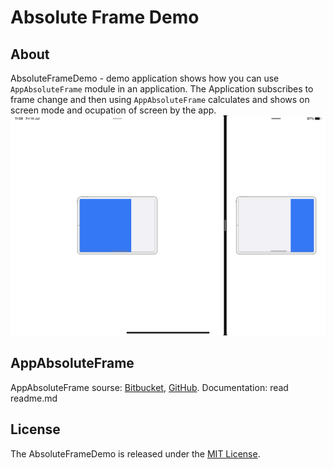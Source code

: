 # Absolute Frame Demo

## About
AbsoluteFrameDemo - demo application shows how you can use `AppAbsoluteFrame` module in an application.
The Application subscribes to frame change and then using `AppAbsoluteFrame` calculates and shows on screen mode and ocupation of screen by the app.
![AbsoluteFrameDemo screenshot](./screenshot.jpeg)

## AppAbsoluteFrame
AppAbsoluteFrame sourse: [Bitbucket](https://misha2g@bitbucket.org/misha2g/appabsoluteframe.git), [GitHub](https://github.com/misha2g/AppAbsoluteFrame.git). Documentation: read readme.md

## License
The AbsoluteFrameDemo is released under the [MIT License](https://opensource.org/license/mit/).
